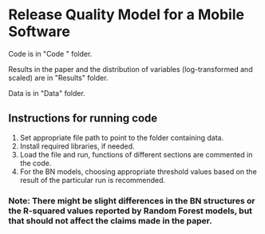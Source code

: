 # Release Quality Model for a Mobile Software

 Code is in "Code " folder.
 
 Results in the paper and the distribution of variables (log-transformed and scaled) are in "Results" folder.
 
 Data is in "Data" folder.
 
 ## Instructions for running code
 
 1. Set appropriate file path to point to the folder containing data.
 1. Install required libraries, if needed.
 1. Load the file and run, functions of different sections are commented in the code.
 1. For the BN models, choosing appropriate threshold values based on the result of the particular run is recommended.

### Note: There might be slight differences in the BN structures or the R-squared values reported by Random Forest models, but that should not affect the claims made in the paper.
